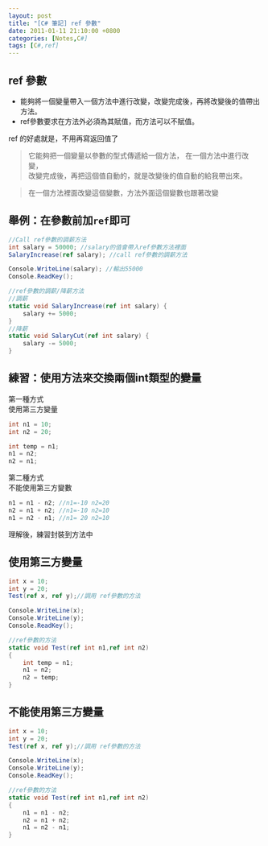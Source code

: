 ```yaml
---
layout: post
title: "[C# 筆記] ref 參數"
date: 2011-01-11 21:10:00 +0800
categories: [Notes,C#]
tags: [C#,ref]
---
```


## ref 參數

- 能夠將一個變量帶入一個方法中進行改變，改變完成後，再將改變後的值帶出方法。
- ref參數要求在方法外必須為其賦值，而方法可以不賦值。

ref 的好處就是，不用再寫返回值了

> 它能夠把一個變量以參數的型式傳遞給一個方法，
在一個方法中進行改變，  
改變完成後，再把這個值自動的，就是改變後的值自動的給我帶出來。  

> 在一個方法裡面改變這個變數，方法外面這個變數也跟著改變

## 舉例：在參數前加`ref`即可
```c#
//Call ref參數的調薪方法
int salary = 50000; //salary的值會帶入ref參數方法裡面
SalaryIncrease(ref salary); //call ref參數的調薪方法

Console.WriteLine(salary); //輸出55000
Console.ReadKey();

//ref參數的調薪/降薪方法
//調薪
static void SalaryIncrease(ref int salary) {
    salary += 5000;
}
//降薪
static void SalaryCut(ref int salary) {
    salary -= 5000;
}
```

## 練習：使用方法來交換兩個int類型的變量
第一種方式  
使用第三方變量
```c#
int n1 = 10;
int n2 = 20;

int temp = n1;
n1 = n2;
n2 = n1;
```

第二種方式  
不能使用第三方變數
```c#
n1 = n1 - n2; //n1=-10 n2=20
n2 = n1 + n2; //n1=-10 n2=10
n1 = n2 - n1; //n1= 20 n2=10
```

理解後，練習封裝到方法中

## 使用第三方變量
```c#
int x = 10;
int y = 20;
Test(ref x, ref y);//調用 ref參數的方法

Console.WriteLine(x);
Console.WriteLine(y);
Console.ReadKey();

//ref參數的方法
static void Test(ref int n1,ref int n2)
{
    int temp = n1;
    n1 = n2;
    n2 = temp;
}
```

## 不能使用第三方變量
```c#
int x = 10;
int y = 20;
Test(ref x, ref y);//調用 ref參數的方法

Console.WriteLine(x);
Console.WriteLine(y);
Console.ReadKey();

//ref參數的方法
static void Test(ref int n1,ref int n2)
{
    n1 = n1 - n2;
    n2 = n1 + n2;
    n1 = n2 - n1;
}
```
